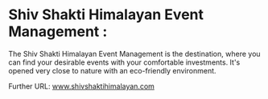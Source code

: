 # Shiv Shakti Himalayan Event Management : 

The Shiv Shakti Himalayan Event Management is the destination, where you can find your desirable events with your comfortable investments. It's opened very close to nature with an eco-friendly environment.

Further URL: www.shivshaktihimalayan.com
